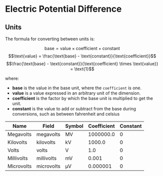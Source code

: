 # Electric Potential Difference

## Units

The formula for converting between units is:

$$\text{base} = \text{value} \times \text{coefficient} + \text{constant}$$
$$\text{value} = \frac{\text{base} - \text{constant}}{\text{coefficient}}$$
$$\frac{\text{base} - \text{constant}}{\text{coefficient} \times \text{value}} = \text{1}$$

where:

- **base** is the value in the base unit, where the
  `coefficient` is one.
- **value** is a value expressed in an arbitrary unit of
  the dimension.
- **coefficient** is the factor by which the base unit is
  multiplied to get the unit.
- **constant** is the value to add or subtract from the base
  during conversions, such as between fahrenheit and celsius

| Name       | Field      | Symbol | Coefficient | Constant |
| ---------- | ---------- | ------ | ----------- | -------- |
| Megavolts  | megavolts  | MV     | 1000000.0   | 0        |
| Kilovolts  | kilovolts  | kV     | 1000.0      | 0        |
| Volts      | volts      | V      | 1.0         | 0        |
| Millivolts | millivolts | mV     | 0.001       | 0        |
| Microvolts | microvolts | µV     | 0.000001    | 0        |
